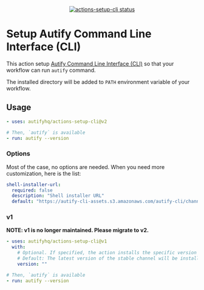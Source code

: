 <p align="center">
  <a href="https://github.com/autifyhq/actions-setup-cli"><img alt="actions-setup-cli status" src="https://github.com/autifyhq/actions-setup-cli/workflows/build-test/badge.svg"></a>
</p>

# Setup Autify Command Line Interface (CLI)

This action setup [Autify Command Line Interface (CLI)](https://github.com/autifyhq/autify-cli) so that your workflow can run `autify` command.

The installed directory will be added to `PATH` environment variable of your workflow.

## Usage

```yaml
- uses: autifyhq/actions-setup-cli@v2

# Then, `autify` is available
- run: autify --version
```

### Options

Most of the case, no options are needed. When you need more customization, here is the list:

```yaml
shell-installer-url:
  required: false
  description: "Shell installer URL"
  default: "https://autify-cli-assets.s3.amazonaws.com/autify-cli/channels/stable/install-cicd.bash"
```

### v1

**NOTE: v1 is no longer maintained. Please migrate to v2.**

```yaml
- uses: autifyhq/actions-setup-cli@v1
  with:
    # Optional. If specified, the action installs the specific version of Autify CLI.
    # Default: The latest version of the stable channel will be installed. (Recommended)
    version: ""

# Then, `autify` is available
- run: autify --version
```
